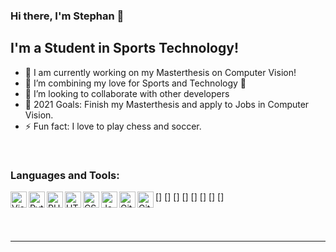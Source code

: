 ### Hi there, I'm Stephan 👋

## I'm a Student in Sports Technology!

- 🔭 I am currently working on my Masterthesis on Computer Vision!
- 🌱 I’m combining my love for Sports and Technology 🤣
- 👯 I’m looking to collaborate with other developers
- 🥅 2021 Goals: Finish my Masterthesis and apply to Jobs in Computer Vision.
- ⚡ Fun fact: I love to play chess and soccer.

<br />

### Languages and Tools:

[<img align="left" alt="Visual Studio Code" width="26px" src="https://stephanjarisch.com/images/github_icons/visual-studio-code-icon.png" />]
[<img align="left" alt="Python" width="26px" src="https://stephanjarisch.com/images/github_icons/python-icon.png" />]
[<img align="left" alt="PHP" width="26px" src="https://stephanjarisch.com/images/github_icons/php-icon.png" />]
[<img align="left" alt="HTML5" width="26px" src="https://stephanjarisch.com/images/github_icons/html-icon.png" />]
[<img align="left" alt="CSS3" width="26px" src="https://stephanjarisch.com/images/github_icons/css-icon.png" />]
[<img align="left" alt="JavaScript" width="26px" src="https://stephanjarisch.com/images/github_icons/javascript-icon.png" />]
[<img align="left" alt="Git" width="26px" src="https://stephanjarisch.com/images/github_icons/git-icon.png" />]
[<img align="left" alt="Github" width="26px" src="https://stephanjarisch.com/images/github_icons/github-icon.png" />]

<br />
<br />

---